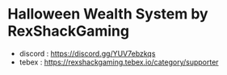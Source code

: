 # Halloween Wealth System by RexShackGaming
- discord : https://discord.gg/YUV7ebzkqs
- tebex : https://rexshackgaming.tebex.io/category/supporter
